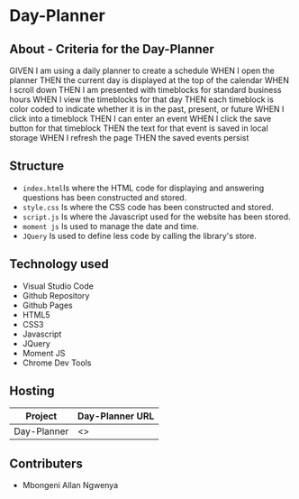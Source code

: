 # Day-Planner

## About - Criteria for the Day-Planner

GIVEN I am using a daily planner to create a schedule
WHEN I open the planner
THEN the current day is displayed at the top of the calendar
WHEN I scroll down
THEN I am presented with timeblocks for standard business hours
WHEN I view the timeblocks for that day
THEN each timeblock is color coded to indicate whether it is in the past, present, or future
WHEN I click into a timeblock
THEN I can enter an event
WHEN I click the save button for that timeblock
THEN the text for that event is saved in local storage
WHEN I refresh the page
THEN the saved events persist



## Structure

- `index.html`Is where the HTML code for displaying and answering questions has been constructed and stored. 
- `style.css` Is where the CSS code has been constructed and stored. 
- `script.js` Is where the Javascript used for the website has been stored. 
- `moment js` Is used to manage the date and time. 
- `JQuery`    Is used to define less code by calling the library's store. 


## Technology used

- Visual Studio Code
- Github Repository
- Github Pages
- HTML5
- CSS3
- Javascript
- JQuery
- Moment JS
- Chrome Dev Tools


## Hosting

| Project                            | Day-Planner URL                                         |
|------------------------------------|-------------------------------------------------------|
| Day-Planner                        | <>          |


## Contributers

- Mbongeni Allan Ngwenya

